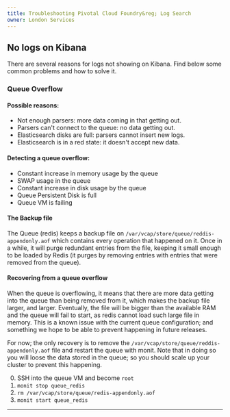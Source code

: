 ```yaml
---
title: Troubleshooting Pivotal Cloud Foundry&reg; Log Search
owner: London Services
---
```


## No logs on Kibana

There are several reasons for logs not showing on Kibana. Find below some common problems and how to solve it.

<a id="queue-overflow"></a>
### Queue Overflow

#### Possible reasons:

* Not enough parsers: more data coming in that getting out.
* Parsers can't connect to the queue: no data getting out.
* Elasticsearch disks are full: parsers cannot insert new logs.
* Elasticsearch is in a red state: it doesn't accept new data.

#### Detecting a queue overflow:

* Constant increase in memory usage by the queue
* SWAP usage in the queue
* Constant increase in disk usage by the queue
* Queue Persistent Disk is full
* Queue VM is failing

#### The Backup file

The Queue (redis) keeps a backup file on `/var/vcap/store/queue/reddis-appendonly.aof` which contains every operation that happened on it. Once in a while, it will purge redundant entries from the file, keeping it small enough to be loaded by Redis (it purges by removing entries with entries that were removed from the queue).

#### Recovering from a queue overflow

When the queue is overflowing, it means that there are more data getting into the queue than being removed from it, which makes the backup file larger, and larger. Eventually, the file will be bigger than the available RAM and the queue will fail to start, as redis cannot load such large file in memory. This is a known issue with the current queue configuration; and something we hope to be able to prevent happening in future releases.

For now; the only recovery is to remove the `/var/vcap/store/queue/reddis-appendonly.aof` file and restart the queue with monit.  Note that in doing so you will loose the data stored in the queue; so you should scale up your cluster to prevent this happening.

0. SSH into the queue VM and become `root`
0. `monit stop queue_redis`
0. `rm /var/vcap/store/queue/redis-appendonly.aof`
0. `monit start queue_redis`

---
